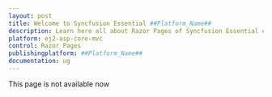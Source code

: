 ```yaml
---
layout: post
title: Welcome to Syncfusion Essential ##Platform_Name##
description: Learn here all about Razor Pages of Syncfusion Essential ##Platform_Name## widgets based on HTML5 and jQuery.
platform: ej2-asp-core-mvc
control: Razor Pages
publishingplatform: ##Platform_Name##
documentation: ug
---
```


This page is not available now